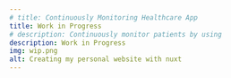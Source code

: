```yaml
---
# title: Continuously Monitoring Healthcare App
title: Work in Progress
# description: Continuously monitor patients by using
description: Work in Progress
img: wip.png
alt: Creating my personal website with nuxt
---
```


<!-- # Creating my personal website with NuxtJS

Welcome to my first blog post using the content module offered by NuxtJS! In this post I'll describe my first real experience with NuxtJS creating my personal website.

## The project

First, the project. My project was something I had in mind for a long time, but never managed to find the time to do: a simple personal website to gain visibility on the web and show a bit of what I do. Thanks to the lockdown in France I got started with this project. I had a rough idea of what I wanted in this website: a summary of what I do, my work experiences and skills; the different ways to contact me and a blog section where I could start writing.

<div class="article-image-container">
  <img src="/site-combined.png">
</div>

## Why NuxtJS?

One thing to know about me is that I love front-end development. I already have a bit of real-world experiences with Angular and React, so I wanted to try Vue.js on a real project which goes a bit beyond classical tutorials (being a big fan of learning by doing). At the same time, I knew I wasn't good enough with Vue.js to create a whole project structure from scratch (without regretting it later at least). And here comes NuxtJS and the very first advantage I saw in this framework. Starting a project with NuxtJS is very simple and it takes care of all the set up pain for you. It allowed me to focus on developing and creating content from the get-go. I also knew a bit about what NuxtJS opinions and features were so I knew I could make my project with it.

## Feedback on?

Now that we know why NuxtJS, it's time to dive into what I used in NuxtJS. Keep in mind it's an opinionated list of some of the main stuff I used. NuxtJS is much richer than just that.

<br/>

### Dynamic routing

<br/>

Do you remember PHP? Yes I just said PHP, please do not be afraid. NuxtJS has a routing system very similar to what PHP proposed: based on file names and directory structures.
<br/>
Everything starts with the **pages** directory. Inside, you create your files which will be used as pages. By pages, I mean Vue.js components linked to a route in vue-router. But how to define these routes? Well you don't! When NuxtJS builds your project, it looks inside your pages directory and generates it for you, based on the files name.
<br/>

```js
pages/
--| index.vue
--| contact.vue
--| blog/
-----| index.vue
-----| _slug.vue
```

<br/>

What's happening here ?

<br/>

First we have an index.vue file. This page will be displayed when navigating on the root of the app. You guessed it, the contact page will be displayed on the /contact path.
<br/>
Next we have the subdirectory blog with an index file. This index page behaves the same as the previous one. Il will be displayed on the root but this time of the current directory : /blog.
<br/>
Lastly, we have a \_slug file. The \_slug expression represents a dynamic parameter. It means, whenever I'll navigate to /blog/something, I'll display the \_slug page in which I'll have access to a slug parameter which value will be (in this example) something.

<br/>

### Layout

<br/>

Layout allows you to easily configure the aspect of your app. It places itself one step higher than pages. In my case, I used it in a very simple way: to display components common to every page without repeating myself:

<br/>

```js
<Header />

<Nuxt />

<Footer />
```

<br/>

The **`<Nuxt />`** is replaced by the code of the page you're in, depending on your app and current route. It's only one use case of NuxtJS layouts, you can easily find more use cases on the NuxtJS documentation, such as creating a specific layout according to the resolution (mobile/tablet/desktop) for example.

<br/>

### Static mode

<br/>

One of my favorite feature so far! I knew my personal website - at least in a first version - did not need to request any APIs at runtime to display my content. So all my content could be generated at build time. But how could I take advantage of that? Well the NuxtJS static mode does the exact job! It goes through all your pages and generates all your content, at build time. It also means I could use a static hosting services (I went with **Netlify** by the way).
<br/>
How to use the static mode? Update the nuxt.config.js file with the following property and that's it.
<br/>

```js
target: "static";
```

<br/>

### Nuxt content

<br/>

I wanted one specific feature : the ability to easily write and display blog posts. To do so, I tried one of the latest NuxtJS module : @nuxt/content.

To install this module, it is as easy as:

<br/>

```
npm install @nuxt/content
```

<br/>

and add the new module in nuxt.config.js:

<br/>

```js
{
   modules: [
      '@nuxt/content'
   ],
}
```

<br/>

At this point, the @nuxt/content module is installed. What's next? Creating your content. All you have to do is create files in a **content** directory. @nuxt/content supports all kinds of formats (markdown, json, csv, xml). I personally went with markdown as it is a format I'm comfortable with. Another thing to note is that, in addition to your content, you can add metadata to your content file. In my case, I added a title, a description and an image.

<br/>

Last step: how do I display the content I just created. First, you have to fetch it. For that, I used the asyncData method available on all pages of a NuxtJS app. This method is called when navigating to the matching route and before initializing the component. In this method, you have access to a context object. By adding the @nuxt/content module, this context object is enriched with a \$content property which will help us interact with our content. To fetch a content, it looks like this:

<br/>

```js
const article = await $content("articles", params.slug).fetch();

return { article };
```

<br/>

The parameters define the path of the content you're looking for. If no parameters are defined, it defaults to the root of the content directory. In my case, I created an articles subdirectory to organize my content. So I'm asking for the content inside a subdirectory called articles and named as the slug parameter in my current url.

<br/>

Here is what my blog introduction page looks like :

<div class="article-image-container">
	<img src="/blog.png" />
</div>

## What I appreciated the most?

I appreciated a lot the simplicity of working with NuxtJS. No time lost on complex configuration or importing a number of libraries. You just get a concise, easy-to-read and working architecture and configuration from the get-go, allowing you to work on your ideas and your content. This also works very well thanks to the clarity of the documentation and the great articles you can find on the NuxtJS blog section. Big thumb up for that :)

<br/>

One example is this article [Creating a blog with @nuxt/content](https://nuxtjs.org/blog/creating-blog-with-nuxt-content/) by **Debbie O'Brien**. It has been a huge help with creating my blog as I learned so many things through it :)

## The biggest struggle I had?

The biggest struggle I faced on this project was about images loading. I decided to associate an image to every article I'll write. For the article you're currently reading, my first reflex was to add the image to the assets folder, like every other images of this site. But my image was never found. It turns out, the difference between this image and the other was that my image was loaded dynamically, according to the metadata of the article you're on.

<br/>

Because of that, when Webpack bundles your app, it can not determine that this particular image is being used. Indeed, it never found an explicit use of it in your app at build time. So it removes it from your final bundle! One way to solve it was to put the image in the **static** folder instead of the **assets** folder. The content in this folder is always part of your final bundle, without build time analysis. I hope this explanation will save you some struggle time if you meet the same issue.

## Conclusion

What to conclude? I learned a lot about NuxtJS in this project and I loved what I discovered. NuxtJS is really easy to get started with. It does not require a lot of experience, even with Vue.js and allows you to quickly focus on what matters: your ideas. This is something I'm looking for when working with a framework and NuxtJS greatly succeeded with it. Also, for the use case of my projects, the amount of features I needed (static mode, @nuxt/content, etc) and quickly available effortlessly was impressive, so I'm glad I chose NuxtJS.
<br/>
I hope you learned some new stuff with this article and it gave you the desire to create your own personal website and to try out NuxtJS!
Please let me know your thoughts after this reading and in the meantime stay safe! -->
